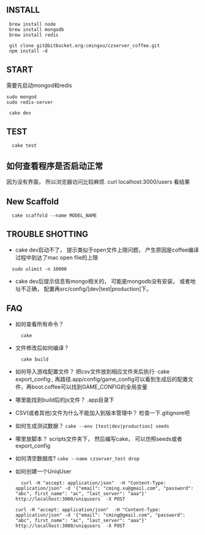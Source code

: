 ## INSTALL ##
```
 brew install node
 brew install mongodb
 brew install redis
 
 git clone git@bitbucket.org:cmingxu/czserver_coffee.git
 npm install -d
```


## START ##

需要先启动mongod和redis

```
sudo mongod
sudo redis-server
```

```
 cake dev
```

## TEST ##

```
  cake test
```

## 如何查看程序是否启动正常 ##
因为没有界面， 所以浏览器访问比较麻烦. curl localhost:3000/users
看结果

## New Scaffold ##

```
  cake scaffold --name MODEL_NAME
```

## TROUBLE SHOTTING ##

  - cake dev启动不了， 提示类似于open文件上限问题， 产生原因是coffee编译过程中到达了mac open file的上限
```
  sudo ulimit -n 10000
```

  - cake dev后提示信息有mongo相关的， 可能是mongodb没有安装，
或者地址不正确， 配置再src/config/[dev|test|production]下。


## FAQ ##

  - 如何查看所有命令？
    ```
      cake 
    ```

  - 文件修改后如何编译？
    ```
      cake build
    ```


  - 如何导入游戏配置文件？
    把csv文件放到相应文件夹后执行· cake export_config·,
再路径.app/config/game_config可以看到生成后的配置文件，再boot.coffee可以找到GAME_CONFIG的全局变量



  - 哪里能找到build后的js文件？
    .app目录下


  - CSV(或者其他)文件为什么不能加入到版本管理中？
    检查一下.gitignore吧

  
  - 如何生成测试数据？
    `cake --env [test|dev|production] seeds`

  
  - 哪里放脚本？
    scripts文件夹下， 然后编写cake， 可以仿照seeds或者export_config  

  - 如何清空数据库?
    `cake --name czserver_test drop`

  - 如何创建一个UniqUser

    ```
      curl -H "accept: application/json"  -H "Content-Type: application/json" -d '{"email": "cming.xu@gmail.com", "password": "abc", first_name": "ac", "last_server": "aaa"}' http://localhost:3000/uniqusers  -X POST

    ```


    ```
    curl -H "accept: application/json"  -H "Content-Type: application/json" -d '{"email": "cming@gmail.com", "password": "abc", first_name": "ac", "last_server": "aaa"}' http://localhost:3000/uniqusers  -X POST
    ```
